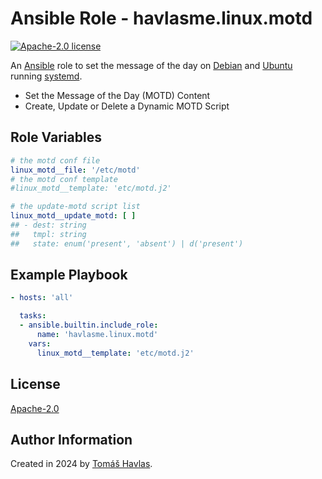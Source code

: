 Ansible Role - havlasme.linux.motd
==================================

[![Apache-2.0 license][license-image]][license-link]

An [Ansible](https://www.ansible.com/) role to set the message of the day on [Debian](https://www.debian.org/) and [Ubuntu](https://www.ubuntu.com/) running [systemd](https://systemd.io/).

- Set the Message of the Day (MOTD) Content
- Create, Update or Delete a Dynamic MOTD Script

Role Variables
--------------

```yaml
# the motd conf file
linux_motd__file: '/etc/motd'
# the motd conf template
#linux_motd__template: 'etc/motd.j2'

# the update-motd script list
linux_motd__update_motd: [ ]
## - dest: string
##   tmpl: string
##   state: enum('present', 'absent') | d('present')
```

Example Playbook
----------------

```yaml
- hosts: 'all'

  tasks:
  - ansible.builtin.include_role:
      name: 'havlasme.linux.motd'
    vars:
      linux_motd__template: 'etc/motd.j2'
```

License
-------

[Apache-2.0][license-link]

Author Information
------------------

Created in 2024 by [Tomáš Havlas](https://havlas.me/).


[license-image]: https://img.shields.io/badge/license-Apache2.0-blue.svg?style=flat-square
[license-link]: ../../LICENSE
